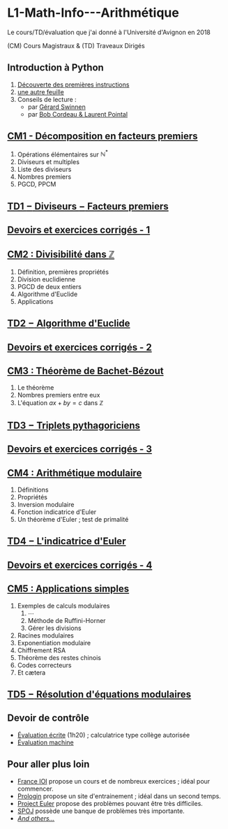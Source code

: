 # L1-Math-Info---Arithmétique
Le cours/TD/évaluation que j'ai donné à l'Université d'Avignon en 2018

(CM) Cours Magistraux & (TD) Traveaux Dirigés

## Introduction à Python
1. [Découverte des premières instructions](Introduction/Python-feuille1.ipynb)
2. [une autre feuille](Introduction/Python-feuille2.ipynb)
3. Conseils de lecture :
   * par [Gérard Swinnen](https://inforef.be/swi/download/apprendre_python3_5.pdf)
   * par [Bob Cordeau & Laurent Pointal](https://perso.limsi.fr/pointal/python:courspython3)

## [CM1 - Décomposition en facteurs premiers](Cours-TD/A-CM1-DecFactPrem.ipynb)
1. Opérations élémentaires sur $\mathbb{N}^*$
2. Diviseurs et multiples
3. Liste des diviseurs
4. Nombres premiers
5. PGCD, PPCM


## [TD1 $-$ Diviseurs $-$ Facteurs premiers](Cours-TD/S2-Arith-TD1.ipynb)

## [Devoirs et exercices corrigés - 1](Cours-TD/B-exos-corrigés-1.ipynb)


## [CM2 : Divisibilité dans $\mathbb{Z}$](Cours-TD/C-CM2-DiviZ.ipynb)
1. Définition, premières propriétés
2. Division euclidienne
3. PGCD de deux entiers
4. Algorithme d'Euclide
5. Applications

## [TD2 $-$ Algorithme d'Euclide](Cours-TD/S2-Arith-TD2.ipynb)

## [Devoirs et exercices corrigés - 2](Cours-TD/D-Exos-corrigés-2.ipynb)


## [CM3 : Théorème de Bachet-Bézout](Cours-TD/E-CM3-ThBachetBezout.ipynb)
1. Le théorème
2. Nombres premiers entre eux
3. L'équation $ax+by=c$ dans $\mathbb{Z}$ 

## [TD3 $-$ Triplets pythagoriciens](Cours-TD/S2-Arith-TD3.ipynb)

## [Devoirs et exercices corrigés - 3](Cours-TD/F-Exos-corrigés-3.ipynb)


## [CM4 : Arithmétique modulaire](Cours-TD/G-CM4-ArithmétiqueModulaire.ipynb)
1. Définitions
2. Propriétés
3. Inversion modulaire
4. Fonction indicatrice d'Euler
5. Un théorème d'Euler ; test de primalité


## [TD4 $-$ L'indicatrice d'Euler](Cours-TD/S2-Arith-TD4.ipynb)

## [Devoirs et exercices corrigés - 4](Cours-TD/H-Exos-corrigés-4.ipynb)


## [CM5 : Applications simples](Cours-TD/I-CM5-Applications-Simples.ipynb)
1. Exemples de calculs modulaires
    1. $\cdots$
    1. Méthode de Ruffini-Horner
    2. Gérer les divisions
2. Racines modulaires
3. Exponentiation modulaire
4. Chiffrement RSA
5. Théorème des restes chinois
6. Codes correcteurs
7. Et cætera


## [TD5 $-$ Résolution d'équations modulaires](Cours-TD/S2-Arith-TD5.ipynb)

## Devoir de contrôle
* [Évaluation écrite](Devoirs/Eval-S2-info.pdf) (1h20) ; calculatrice type collège autorisée
* [Évaluation machine](https://www.spoj.com/CERI2018/)

## Pour aller plus loin
* [France IOI](http://www.france-ioi.org/) propose un cours et de nombreux exercices ; idéal pour commencer.
* [Prologin](https://prologin.org/) propose un site d'entrainement ; idéal dans un second temps.
* [Project Euler](https://projecteuler.net/archives) propose des problèmes pouvant être très difficiles.
* [SPOJ](https://www.spoj.com/problems/classical/) possède une banque de problèmes très importante.
* [_And others..._](https://en.wikipedia.org/wiki/Competitive_programming)


